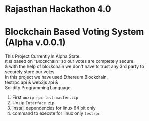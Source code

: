 # Rajasthan Hackathon 4.0<br/>
# Blockchain Based Voting System (Alpha v.0.0.1)<br/>
This Project Currently In Alpha State.<br/>
It is based on "Blockchain" so our votes are completely secure.</br>
& with the help of blockchain we don't have to trust any 3rd party to securely store our votes.<br/>
In this project we have used Ethereum Blockchain,</br>
testrpc api & web3js api &</br>
Solidity Programming Language.</br>
 
1. First `unzip rpc-test-master.zip`
2. Unzip `Interface.zip`
3. Install dependencies for linux 64 bit only
4. command to execute for linux only `testrpc`
